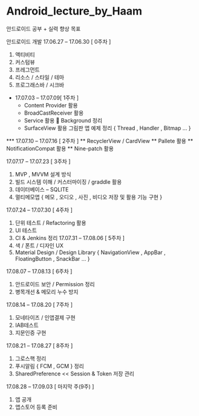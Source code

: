 # Android_lecture_by_Haam
안드로이드 공부 + 실력 향상 목표 



안드로이드 개발
17.06.27 – 17.06.30 [ 0주차 ]
1. 액티비티
2. 커스텀뷰
3. 프레그먼트
4. 리소스 / 스타일 / 테마
5. 프로그래스바 / 시크바

* 17.07.03 – 17.07.09[ 1주차 ]
  * Content Provider 활용
  * BroadCastReceiver 활용
  * Service 활용  Background 정리
  * SurfaceView 활용 그림판 앱 예제 정리 { Thread , Handler , Bitmap … }

*** 17.07.10 – 17.07.16 [ 2주차 ]
 ** RecyclerView / CardView 
 ** Pallete 활용
 ** NotificationCompat 활용
 ** Nine-patch 활용

17.07.17 – 17.07.23 [ 3주차 ] 
1. MVP , MVVM 설계 방식
2. 빌드 시스템 이해 / 커스터마이징 / graddle 활용 
3. 데이터베이스 – SQLITE 
4. 멀티메모앱 { 메모 , 오디오 , 사진 , 비디오 저장 및 활용 기능 구현 }

17.07.24 – 17.07.30 [ 4주차 ] 
1. 단위 테스트 / Refactoring 활용
2. UI 테스트
3. CI & Jenkins 정리
17.07.31 – 17.08.06 [ 5주차 ]
1. 색 / 폰트 / 디자인 UX 
2. Material Design / Design Library { NavigationView , AppBar , FloatingButton , SnackBar … } 

17.08.07 – 17.08.13 [ 6주차 ]
1. 안드로이드 보안 / Permission 정리
2. 병목개선 & 메모리 누수 방지

17.08.14 – 17.08.20 [ 7주차 ]
1. 모네타이즈 / 인앱결제 구현
2. IAB테스트
3. 지문인증 구현

17.08.21 – 17.08.27 [ 8주차 ]
1. 그로스핵 정리
2. 푸시알림 { FCM , GCM } 정리
3. SharedPreference << Session & Token 저장 관리

17.08.28 – 17.09.03 [ 마지막 주(9주) ]
1. 앱 공개 
2. 앱스토어 등록 준비 


